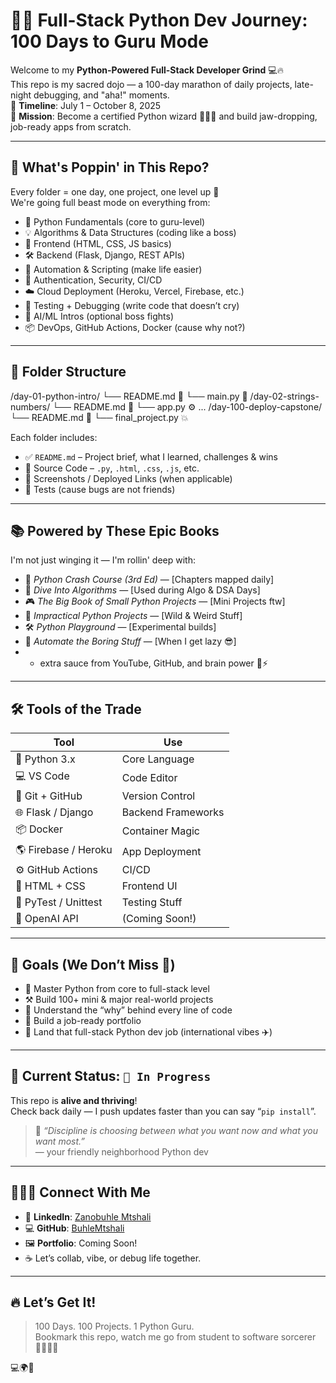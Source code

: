 # 🐍✨ Full-Stack Python Dev Journey: 100 Days to Guru Mode

Welcome to my **Python-Powered Full-Stack Developer Grind** 💻🔥  
This repo is my sacred dojo — a 100-day marathon of daily projects, late-night debugging, and "aha!" moments.  
📅 **Timeline**: July 1 – October 8, 2025  
🎯 **Mission**: Become a certified Python wizard 🧙🏾‍♀️ and build jaw-dropping, job-ready apps from scratch.

---

## 🌈 What's Poppin' in This Repo?

Every folder = one day, one project, one level up 💪  
We're going full beast mode on everything from:

- 🐍 Python Fundamentals (core to guru-level)
- 💡 Algorithms & Data Structures (coding like a boss)
- 🎨 Frontend (HTML, CSS, JS basics)
- 🛠️ Backend (Flask, Django, REST APIs)
- 🧠 Automation & Scripting (make life easier)
- 🔐 Authentication, Security, CI/CD
- ☁️ Cloud Deployment (Heroku, Vercel, Firebase, etc.)
- 🧪 Testing + Debugging (write code that doesn’t cry)
- 🤖 AI/ML Intros (optional boss fights)
- 📦 DevOps, GitHub Actions, Docker (cause why not?)

---

## 📁 Folder Structure

/day-01-python-intro/
└── README.md 📝
└── main.py 🐍
/day-02-strings-numbers/
└── README.md 📝
└── app.py ⚙️
...
/day-100-deploy-capstone/
└── README.md 📝
└── final_project.py 💥


Each folder includes:

- ✅ `README.md` – Project brief, what I learned, challenges & wins
- 🧠 Source Code – `.py`, `.html`, `.css`, `.js`, etc.
- 📸 Screenshots / Deployed Links (when applicable)
- 🧪 Tests (cause bugs are not friends)

---

## 📚 Powered by These Epic Books

I'm not just winging it — I'm rollin' deep with:

- 📘 *Python Crash Course (3rd Ed)* — [Chapters mapped daily]
- 🧩 *Dive Into Algorithms* — [Used during Algo & DSA Days]
- 🎮 *The Big Book of Small Python Projects* — [Mini Projects ftw]
- 🧪 *Impractical Python Projects* — [Wild & Weird Stuff]
- 🛠 *Python Playground* — [Experimental builds]
- 🤖 *Automate the Boring Stuff* — [When I get lazy 😎]
- + extra sauce from YouTube, GitHub, and brain power 🧠⚡

---

## 🛠️ Tools of the Trade

| Tool | Use |
|------|-----|
| 🐍 Python 3.x | Core Language |
| 💻 VS Code | Code Editor |
| 🔗 Git + GitHub | Version Control |
| 🌐 Flask / Django | Backend Frameworks |
| 📦 Docker | Container Magic |
| 🌎 Firebase / Heroku | App Deployment |
| ⚙️ GitHub Actions | CI/CD |
| 🎨 HTML + CSS | Frontend UI |
| 🧪 PyTest / Unittest | Testing Stuff |
| 🤖 OpenAI API | (Coming Soon!) |

---

## 🏁 Goals (We Don’t Miss 💯)

- 🌟 Master Python from core to full-stack level
- ⚒ Build 100+ mini & major real-world projects
- 🧠 Understand the “why” behind every line of code
- 📁 Build a job-ready portfolio
- 💼 Land that full-stack Python dev job (international vibes ✈️)

---

## 📌 Current Status: `🚧 In Progress`

This repo is **alive and thriving**!  
Check back daily — I push updates faster than you can say “`pip install`”.

> 💬 *“Discipline is choosing between what you want now and what you want most.”*  
> — your friendly neighborhood Python dev

---

## 👩🏾‍💻 Connect With Me

- 💼 **LinkedIn**: [Zanobuhle Mtshali](https://www.linkedin.com/in/zanobuhle-mtshali-2a6496210/)
- 💻 **GitHub**: [BuhleMtshali](https://github.com/BuhleMtshali)
- 🖼 **Portfolio**: Coming Soon!
- ☕ Let’s collab, vibe, or debug life together.

---

## 🔥 Let’s Get It!

> 100 Days. 100 Projects. 1 Python Guru.  
> Bookmark this repo, watch me go from student to software sorcerer 🧙🏾‍♀️🐍

💻🌍🚀
